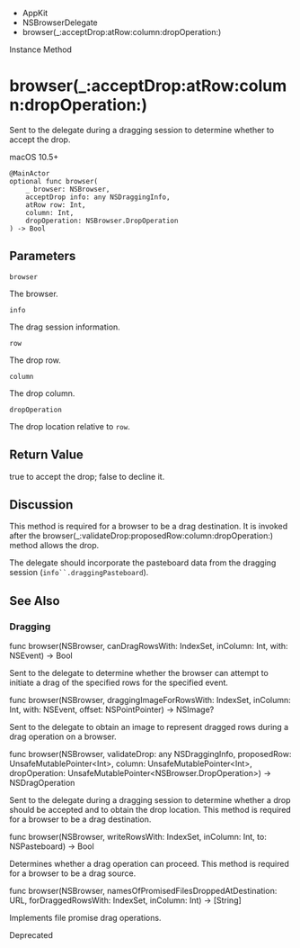 

- AppKit
- NSBrowserDelegate
-  browser(\_:acceptDrop:atRow:column:dropOperation:) 

Instance Method

# browser(\_:acceptDrop:atRow:column:dropOperation:)

Sent to the delegate during a dragging session to determine whether to accept the drop.

macOS 10.5+

``` source
@MainActor
optional func browser(
    _ browser: NSBrowser,
    acceptDrop info: any NSDraggingInfo,
    atRow row: Int,
    column: Int,
    dropOperation: NSBrowser.DropOperation
) -> Bool
```

## Parameters 

`browser`  

The browser.

`info`  

The drag session information.

`row`  

The drop row.

`column`  

The drop column.

`dropOperation`  

The drop location relative to `row`.

## Return Value

true to accept the drop; false to decline it.

## Discussion

This method is required for a browser to be a drag destination. It is invoked after the browser(_:validateDrop:proposedRow:column:dropOperation:) method allows the drop.

The delegate should incorporate the pasteboard data from the dragging session (``` info``.draggingPasteboard ```).

## See Also

### Dragging

func browser(NSBrowser, canDragRowsWith: IndexSet, inColumn: Int, with: NSEvent) -> Bool

Sent to the delegate to determine whether the browser can attempt to initiate a drag of the specified rows for the specified event.

func browser(NSBrowser, draggingImageForRowsWith: IndexSet, inColumn: Int, with: NSEvent, offset: NSPointPointer) -> NSImage?

Sent to the delegate to obtain an image to represent dragged rows during a drag operation on a browser.

func browser(NSBrowser, validateDrop: any NSDraggingInfo, proposedRow: UnsafeMutablePointer&lt;Int>, column: UnsafeMutablePointer&lt;Int>, dropOperation: UnsafeMutablePointer&lt;NSBrowser.DropOperation>) -> NSDragOperation

Sent to the delegate during a dragging session to determine whether a drop should be accepted and to obtain the drop location. This method is required for a browser to be a drag destination.

func browser(NSBrowser, writeRowsWith: IndexSet, inColumn: Int, to: NSPasteboard) -> Bool

Determines whether a drag operation can proceed. This method is required for a browser to be a drag source.

func browser(NSBrowser, namesOfPromisedFilesDroppedAtDestination: URL, forDraggedRowsWith: IndexSet, inColumn: Int) -> [String]

Implements file promise drag operations.

Deprecated

